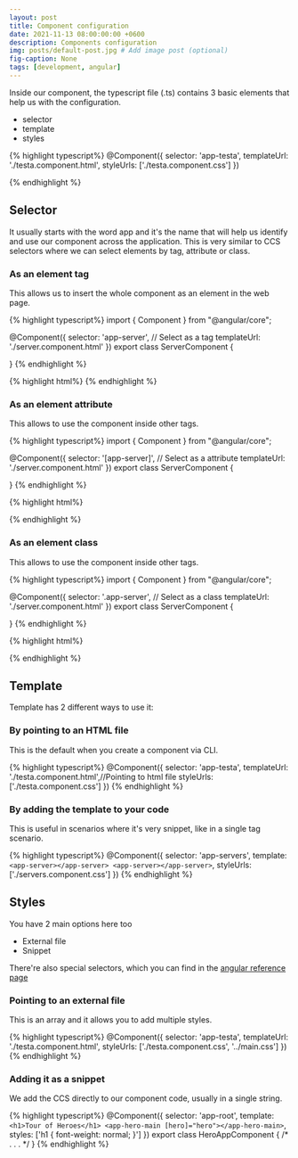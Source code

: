```yaml
---
layout: post
title: Component configuration
date: 2021-11-13 08:00:00:00 +0600
description: Components configuration
img: posts/default-post.jpg # Add image post (optional)
fig-caption: None
tags: [development, angular]
---
```


Inside our component, the typescript file (.ts)  contains 3 basic elements that help us with the configuration.

 - selector
 - template
 - styles

{% highlight typescript%}
@Component({
  selector: 'app-testa',
  templateUrl: './testa.component.html',
  styleUrls: ['./testa.component.css']
})

{% endhighlight %}
 

## Selector
It usually starts with the word app and it's the name that will help us identify and use our component across the application. This is very similar to CCS selectors where we can select elements by tag, attribute or class.

### As an element tag

This allows us to insert the whole component as an element in the web page.
 
 {% highlight typescript%}
import { Component } from "@angular/core";

@Component({
    selector: 'app-server', // Select as a tag
    templateUrl: './server.component.html'
})
export class ServerComponent {

}
{% endhighlight %}
 
 {% highlight html%}
<app-server></app-server>
{% endhighlight %}

### As an element attribute

This allows to use the component inside other tags.
 
  {% highlight typescript%}
import { Component } from "@angular/core";

@Component({
    selector: '[app-server]', // Select as a attribute
    templateUrl: './server.component.html'
})
export class ServerComponent {

}
{% endhighlight %}
 
 {% highlight html%}
<div app-servers></div>

{% endhighlight %}

### As an element class

This allows to use the component inside other tags.
 
{% highlight typescript%}
import { Component } from "@angular/core";

@Component({
    selector: '.app-server', // Select as a class
    templateUrl: './server.component.html'
})
export class ServerComponent {

}
{% endhighlight %}
 
 {% highlight html%}
<div class="app-servers"></div>
{% endhighlight %}

## Template

Template has 2 different ways to use it:

### By pointing to an HTML file
This is the default when you create a component via CLI.

{% highlight typescript%}
@Component({
  selector: 'app-testa',
  templateUrl: './testa.component.html',//Pointing to html file
  styleUrls: ['./testa.component.css']
})
{% endhighlight %}

### By adding the template to your code
This is useful in scenarios where it's very snippet, like in a single tag scenario.

{% highlight typescript%}
@Component({
  selector: 'app-servers',
  template: `<app-server></app-server>
  <app-server></app-server>`,
  styleUrls: ['./servers.component.css']
})
{% endhighlight %}

## Styles

You have 2 main options here too 
 - External file
 - Snippet 
 
There're also special selectors, which you can find in the [angular reference page](https://angular.io/guide/component-styles)
 
### Pointing to an external file

This is an array and it allows you to add multiple styles.

{% highlight typescript%}
@Component({
  selector: 'app-testa',
  templateUrl: './testa.component.html',
  styleUrls: ['./testa.component.css', '../main.css']
})
{% endhighlight %}

### Adding it as a snippet

We add the CCS directly to our component code, usually in a single string.

{% highlight typescript%}
@Component({
  selector: 'app-root',
  template: `
    <h1>Tour of Heroes</h1>
    <app-hero-main [hero]="hero"></app-hero-main>
  `,
  styles: ['h1 { font-weight: normal; }']
})
export class HeroAppComponent {
/* . . . */
}
{% endhighlight %}